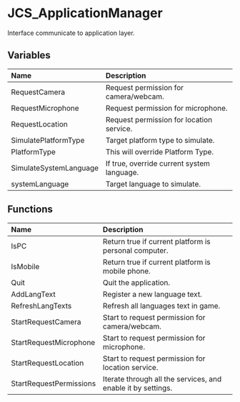 # JCS_ApplicationManager

Interface communicate to application layer.

## Variables

| Name                   | Description                                |
|:-----------------------|:-------------------------------------------|
| RequestCamera          | Request permission for camera/webcam.      |
| RequestMicrophone      | Request permission for microphone.         |
| RequestLocation        | Request permission for location service.   |
| SimulatePlatformType   | Target platform type to simulate.          |
| PlatformType           | This will override Platform Type.          |
| SimulateSystemLanguage | If true, override current system language. |
| systemLanguage         | Target language to simulate.               |

## Functions

| Name                    | Description                                                  |
|:------------------------|:-------------------------------------------------------------|
| IsPC                    | Return true if current platform is personal computer.        |
| IsMobile                | Return true if current platform is mobile phone.             |
| Quit                    | Quit the application.                                        |
| AddLangText             | Register a new language text.                                |
| RefreshLangTexts        | Refresh all languages text in game.                          |
| StartRequestCamera      | Start to request permission for camera/webcam.               |
| StartRequestMicrophone  | Start to request permission for microphone.                  |
| StartRequestLocation    | Start to request permission for location service.            |
| StartRequestPermissions | Iterate through all the services, and enable it by settings. |
